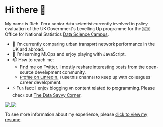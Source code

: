 # Hi there 👋
My name is Rich. I'm a senior data scientist currently involved in policy evaluation of the UK Government's Levelling Up programme for the :uk: Office for National Statistics [Data Science Campus](https://datasciencecampus.ons.gov.uk/author/rich-leyshon/).

- 🔭 I’m currently comparing urban transport network performance in the UK and abroad.  
- 🌱 I’m learning MLOps and enjoy playing with JavaScript.  
- 📫 How to reach me:  
    - <a href="https://twitter.com/Rich_L1984">Find me on Twitter.</a> I mostly reshare interesting posts from the open-source development community. 
    - <a href="https://www.linkedin.com/in/richard-leyshon-316121163/">Profile on LinkedIn.</a> I use this channel to keep up with colleagues' career development.
- ⚡ Fun fact: I enjoy blogging on content related to programming. Please check out [The Data Savvy Corner](https://thedatasavvycorner.com/).

<a href="https://github.com/anuraghazra/github-readme-stats">
  <img align="center" src="https://github-readme-stats.vercel.app/api?username=r-leyshon&show_icons=true&theme=cobalt&include_all_commits=true&count_private=true&custom_title=Rich%20Leyshon%27s%20GitHub%20Stats" />
</a>
<a href="https://github.com/anuraghazra/convoychat">
  <img align="center" src="https://github-readme-stats.vercel.app/api/top-langs/?username=r-leyshon&size_weight=0.5&count_weight=0.5&hide=html,ruby&layout=compact" />
</a>

To see more information about my experience, please [click to view my resume](https://r-leyshon.github.io/resume/).
